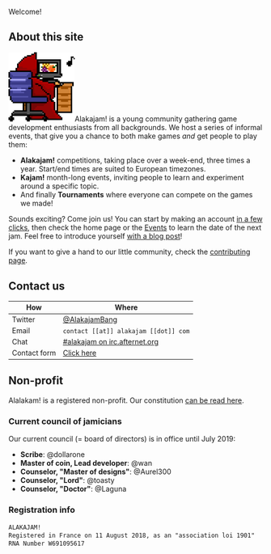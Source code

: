Welcome!
## About this site
<img src="/static/images/docs/play.png" class="pull-right" width="26%" />Alakajam! is a young community gathering game development enthusiasts from all backgrounds. We host a series of informal events, that give you a chance to both make games *and* get people to play them:

* **Alakajam!** competitions, taking place over a week-end, three times a year. Start/end times are suited to European timezones.
* **Kajam!** month-long events, inviting people to learn and experiment around a specific topic.
* And finally **Tournaments** where everyone can compete on the games we made!

Sounds exciting? Come join us! You can start by making an account [in a few clicks](/register), then check the home page or the [Events](/events) to learn the date of the next jam. Feel free to introduce yourself [with a blog post](/post/create)!

If you want to give a hand to our little community, check the [contributing page](/article/contributing).

## <a name="contact"></a>Contact us


| How | Where | 
| -------- | -------- | 
| Twitter     | [@AlakajamBang](https://twitter.com/AlakajamBang)     | 
|  Email    |   `contact [[at]] alakajam [[dot]] com`  | 
| Chat | [#alakajam on irc.afternet.org](/chat)
| Contact form | [Click here](https://docs.google.com/forms/d/e/1FAIpQLScjMwNehfQBGKvsMEE2VYuH_9WbbNb2hZ3F1dIC_UPy9c294w/viewform) |

## Non-profit

Alalakam! is a registered non-profit. Our constitution [can be read here](/article/constitution).

### Current council of jamicians

Our current council (= board of directors) is in office until July 2019:

* **Scribe**: @dollarone
* **Master of coin, Lead developer**: @wan
* **Counselor, "Master of designs"**: @Aurel300
* **Counselor, "Lord"**: @toasty
* **Counselor, "Doctor"**: @Laguna

### Registration info

```
ALAKAJAM!
Registered in France on 11 August 2018, as an "association loi 1901"
RNA Number W691095617
```
